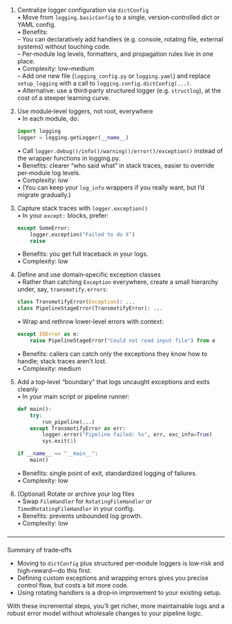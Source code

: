1. Centralize logger configuration via `dictConfig`  
   • Move from `logging.basicConfig` to a single, version‐controlled dict or YAML config.  
   • Benefits:  
     – You can declaratively add handlers (e.g. console, rotating file, external systems) without touching code.  
     – Per‐module log levels, formatters, and propagation rules live in one place.  
   • Complexity: low–medium  
     – Add one new file (`logging_config.py` or `logging.yaml`) and replace `setup_logging` with a call to `logging.config.dictConfig(...)`.  
   • Alternative: use a third‑party structured logger (e.g. `structlog`), at the cost of a steeper learning curve.

2. Use module‑level loggers, not root, everywhere  
   • In each module, do:  
     ```python
     import logging
     logger = logging.getLogger(__name__)
     ```  
   • Call `logger.debug()/info()/warning()/error()/exception()` instead of the wrapper functions in logging.py.  
   • Benefits: clearer “who said what” in stack traces, easier to override per‐module log levels.  
   • Complexity: low  
   • (You can keep your `log_info` wrappers if you really want, but I’d migrate gradually.)

3. Capture stack traces with `logger.exception()`  
   • In your `except:` blocks, prefer:  
     ```python
     except SomeError:
         logger.exception("Failed to do X")
         raise
     ```  
   • Benefits: you get full traceback in your logs.  
   • Complexity: low  

4. Define and use domain‑specific exception classes  
   • Rather than catching `Exception` everywhere, create a small hierarchy under, say, `transmotify.errors`:  
     ```python
     class TransmotifyError(Exception): ...
     class PipelineStageError(TransmotifyError): ...
     ```  
   • Wrap and rethrow lower‐level errors with context:  
     ```python
     except IOError as e:
         raise PipelineStageError("Could not read input file") from e
     ```  
   • Benefits: callers can catch only the exceptions they know how to handle; stack traces aren’t lost.  
   • Complexity: medium  

5. Add a top‑level “boundary” that logs uncaught exceptions and exits cleanly  
   • In your main script or pipeline runner:  
     ```python
     def main():
         try:
             run_pipeline(...)
         except TransmotifyError as err:
             logger.error("Pipeline failed: %s", err, exc_info=True)
             sys.exit(1)

     if __name__ == "__main__":
         main()
     ```  
   • Benefits: single point of exit, standardized logging of failures.  
   • Complexity: low  

6. (Optional) Rotate or archive your log files  
   • Swap `FileHandler` for `RotatingFileHandler` or `TimedRotatingFileHandler` in your config.  
   • Benefits: prevents unbounded log growth.  
   • Complexity: low  

––––––––––––––––––––––––––––––––––––––––––––––––––––––––––––––––––––––––

Summary of trade‑offs  
- Moving to `dictConfig` plus structured per‑module loggers is low‑risk and high‑reward—do this first.  
- Defining custom exceptions and wrapping errors gives you precise control flow, but costs a bit more code.  
- Using rotating handlers is a drop‑in improvement to your existing setup.  

With these incremental steps, you’ll get richer, more maintainable logs and a robust error model without wholesale changes to your pipeline logic.